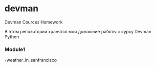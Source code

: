 # devman
Devman Cources Homework

В этом репозитории хранятся мои домашние работы к курсу Devman Python

### Module1
-weather_in_sanfrancisco